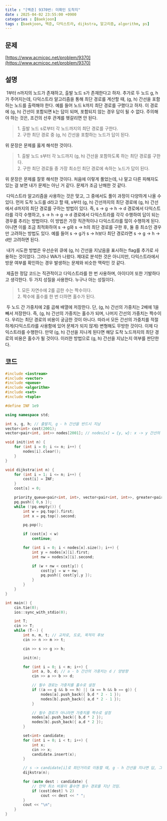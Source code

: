 ```yaml
---
title : "[백준] 9370번: 미확인 도착지"
date : 2025-04-02 23:55:00 +0900
categories : [Baekjoon]
tags : [baekjoon, 백준, 다익스트라, dijkstra, 알고리즘, algorithm, ps]
---
```


## 문제

[https://www.acmicpc.net/problem/9370](https://www.acmicpc.net/problem/9370)

## 설명

 1부터 n까지의 노드가 존재하고, 출발 노드 s가 존재한다고 하자. 추가로 두 노드 g, h가 주어지는데, 다익스트라 알고리즘을 통해 최단 경로를 계산할 때, (g, h) 간선을 포함하는 노드를 출력해야 한다. 예를 들어 노드 k까지 최단 경로를 구했다고 하자. 이 경로에 (g, h) 간선이 포함되면 k는 답이 되며, 포함되지 않는 경우 답이 될 수 없다. 주의해야 하는 것은, 조건의 선후 관계를 헷갈리면 안 된다. 

> 1\. 출발 노드 s로부터 각 노드까지의 최단 경로를 구한다.  
> 2\. 구한 최단 경로 중 (g, h) 간선을 포함하는 노드가 답이 된다.

위 문장은 문제를 옳게 해석한 것이다.

> 1\. 출발 노드 s부터 각 노드까지 (g, h) 간선을 포함하도록 하는 최단 경로를 구한다.  
> 2\. 구한 최단 경로들 중 가장 최소인 최단 경로에 속하는 노드가 답이 된다.

위 문장은 문제를 잘못 해석한 것이다. 처음에 이렇게 풀었는데, 나 말고 다른 피해자도 있는 걸 보면 내가 문제는 아닌 거 같다. 문제가 조금 난해한 것 같다.

 다익스트라 알고리즘을 사용하는 것은 맞고, 그 중에서도 풀이 과정이 다양하게 나올 수 있다. 먼저 도착 노드를 d라고 할 때, s부터 (g, h) 간선까지의 최단 경로에 (g, h) 간선에서 d까지의 최단 경로를 구하는 방법이 있다. 즉, s -> g -> h -> d 경로에서 다익스트라를 각각 수행하고, s -> h -> g -> d 경로에서 다익스트라를 각각 수행하여 답이 되는 경우를 추리는 방법이다. 이 방법은 가장 직관적이나 다익스트라를 많이 수행하게 된다. 아니면 이를 조금 최적화하여 s -> g와 s -> h의 최단 경로를 구한 후, 둘 중 최소인 경우만 고려하는 방법도 있다. 예를 들어 s -> g가 s -> h보다 최단 경로라면 s -> g -> h -> d만 고려하면 된다.

 내가 시도한 방법은 우선순위 큐에 (g, h) 간선을 지났음을 표시하는 flag를 추가로 사용하는 것이었다. 그러나 WA가 나왔다. 제대로 분석한 것은 아니지만, 다익스트라에서 방문 여부를 확인하는 경우 발생하는 문제와 비슷한 맥락인 것 같다.

 제출한 정답 코드는 직관적이고 다익스트라를 한 번 사용하며, 아이디어 또한 기발하다고 생각한다. 두 가지 성질을 사용한다. 누구나 아는 성질이다.

> 1\. 모든 자연수에 2를 곱한 수는 짝수이다.  
> 2\. 짝수에 홀수를 한 번 더하면 홀수가 된다.

 두 노드 간 가중치에 2를 곱해 배열에 저장한다. 단, (g, h) 간선의 가중치는 2배에 1을 빼서 저장한다. 즉, (g, h) 간선의 가중치는 홀수가 되며, 나머지 간선의 가중치는 짝수이다. 우리는 최단 경로의 비용이 궁금한 것이 아니다. 따라서 모든 간선의 가중치를 적절하게(다익스트라를 사용함에 있어 문제가 되지 않게) 변형해도 무방한 것이다. 이제 다익스트라를 수행한다. 만약 (g, h) 간선을 지나게 된다면 해당 도착 노드까지의 최단 경로의 비용은 홀수가 될 것이다. 이러한 방법으로 (g, h) 간선을 지났는지 여부를 판단한다.

## 코드

```cpp
#include <iostream>
#include <vector>
#include <queue>
#include <algorithm>
#include <set>
#include <tuple>

#define INF 1e9

using namespace std;

int s, g, h; // 출발지, g - h 간선을 반드시 지남
vector<int> cost(2001);
vector<pair<int, int>> nodes[2001]; // nodes[x] = {y, w}: x -> y 간선의 가중치는 w

void init(int n) {
	for (int i = 0; i <= n; i++) {
		nodes[i].clear();
	}
}

void dijkstra(int n) {
	for (int i = 1; i <= n; i++) {
		cost[i] = INF;
	}
	cost[s] = 0;

	priority_queue<pair<int, int>, vector<pair<int, int>>, greater<pair<int, int>>> pq;
	pq.push({ 0,s });
	while (!pq.empty()) {
		int w = pq.top().first;
		int x = pq.top().second;

		pq.pop();

		if (cost[x] < w)
			continue;

		for (int i = 0; i < nodes[x].size(); i++) {
			int y = nodes[x][i].first;
			int nw = nodes[x][i].second;

			if (w + nw < cost[y]) {
				cost[y] = w + nw;
				pq.push({ cost[y],y });
			}
		}
	}
}

int main() {
	cin.tie(0);
	ios::sync_with_stdio(0);

	int T;
	cin >> T;
	while (T--) {
		int n, m, t; // 교차로, 도로, 목적지 후보
		cin >> n >> m >> t;

		cin >> s >> g >> h;

		init(n);

		for (int i = 0; i < m; i++) {
			int a, b, d; // a - b 간선의 가중치는 d / 양방향
			cin >> a >> b >> d;

			// 필수 경로는 가중치를 홀수로 설정
			if ((a == g && b == h) || (a == h && b == g)) {
				nodes[a].push_back({ b,d * 2 - 1 });
				nodes[b].push_back({ a,d * 2 - 1 });
			}

			// 필수 경로가 아니라면 가중치를 짝수로 설정
			nodes[a].push_back({ b,d * 2 });
			nodes[b].push_back({ a,d * 2 });
		}

		set<int> candidate;
		for (int i = 0; i < t; i++) {
			int x;
			cin >> x;
			candidate.insert(x);
		}

		// s -> candidate[i]로 최단거리로 이동할 때, g - h 간선을 지나면 답, 그렇지 않으면 답 X
		dijkstra(n);

		for (auto dest : candidate) {
			// 만약 최소 비용이 홀수면 필수 경로를 지난 것임.
			if (cost[dest] % 2)
				cout << dest << " ";
		}
		cout << "\n";
	}
}
```